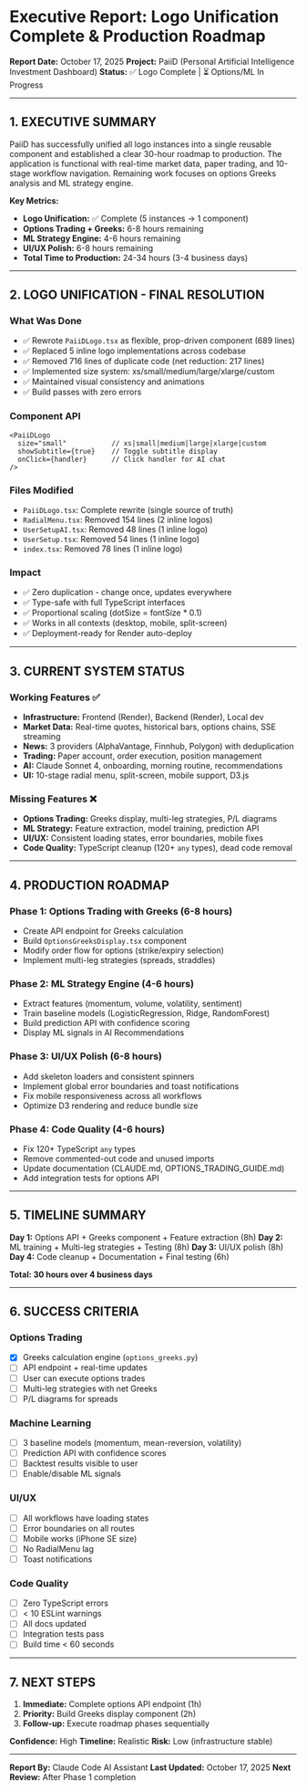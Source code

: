 # Executive Report: Logo Unification Complete & Production Roadmap

**Report Date:** October 17, 2025
**Project:** PaiiD (Personal Artificial Intelligence Investment Dashboard)
**Status:** ✅ Logo Complete | ⏳ Options/ML In Progress

---

## 1. EXECUTIVE SUMMARY

PaiiD has successfully unified all logo instances into a single reusable component and established a clear 30-hour roadmap to production. The application is functional with real-time market data, paper trading, and 10-stage workflow navigation. Remaining work focuses on options Greeks analysis and ML strategy engine.

**Key Metrics:**
- **Logo Unification:** ✅ Complete (5 instances → 1 component)
- **Options Trading + Greeks:** 6-8 hours remaining
- **ML Strategy Engine:** 4-6 hours remaining
- **UI/UX Polish:** 6-8 hours remaining
- **Total Time to Production:** 24-34 hours (3-4 business days)

---

## 2. LOGO UNIFICATION - FINAL RESOLUTION

### What Was Done
- ✅ Rewrote `PaiiDLogo.tsx` as flexible, prop-driven component (689 lines)
- ✅ Replaced 5 inline logo implementations across codebase
- ✅ Removed 716 lines of duplicate code (net reduction: 217 lines)
- ✅ Implemented size system: xs/small/medium/large/xlarge/custom
- ✅ Maintained visual consistency and animations
- ✅ Build passes with zero errors

### Component API
```tsx
<PaiiDLogo
  size="small"           // xs|small|medium|large|xlarge|custom
  showSubtitle={true}    // Toggle subtitle display
  onClick={handler}      // Click handler for AI chat
/>
```

### Files Modified
- `PaiiDLogo.tsx`: Complete rewrite (single source of truth)
- `RadialMenu.tsx`: Removed 154 lines (2 inline logos)
- `UserSetupAI.tsx`: Removed 48 lines (1 inline logo)
- `UserSetup.tsx`: Removed 54 lines (1 inline logo)
- `index.tsx`: Removed 78 lines (1 inline logo)

### Impact
- ✅ Zero duplication - change once, updates everywhere
- ✅ Type-safe with full TypeScript interfaces
- ✅ Proportional scaling (dotSize = fontSize * 0.1)
- ✅ Works in all contexts (desktop, mobile, split-screen)
- ✅ Deployment-ready for Render auto-deploy

---

## 3. CURRENT SYSTEM STATUS

### Working Features ✅
- **Infrastructure:** Frontend (Render), Backend (Render), Local dev
- **Market Data:** Real-time quotes, historical bars, options chains, SSE streaming
- **News:** 3 providers (AlphaVantage, Finnhub, Polygon) with deduplication
- **Trading:** Paper account, order execution, position management
- **AI:** Claude Sonnet 4, onboarding, morning routine, recommendations
- **UI:** 10-stage radial menu, split-screen, mobile support, D3.js

### Missing Features ❌
- **Options Trading:** Greeks display, multi-leg strategies, P/L diagrams
- **ML Strategy:** Feature extraction, model training, prediction API
- **UI/UX:** Consistent loading states, error boundaries, mobile fixes
- **Code Quality:** TypeScript cleanup (120+ `any` types), dead code removal

---

## 4. PRODUCTION ROADMAP

### Phase 1: Options Trading with Greeks (6-8 hours)
- Create API endpoint for Greeks calculation
- Build `OptionsGreeksDisplay.tsx` component
- Modify order flow for options (strike/expiry selection)
- Implement multi-leg strategies (spreads, straddles)

### Phase 2: ML Strategy Engine (4-6 hours)
- Extract features (momentum, volume, volatility, sentiment)
- Train baseline models (LogisticRegression, Ridge, RandomForest)
- Build prediction API with confidence scoring
- Display ML signals in AI Recommendations

### Phase 3: UI/UX Polish (6-8 hours)
- Add skeleton loaders and consistent spinners
- Implement global error boundaries and toast notifications
- Fix mobile responsiveness across all workflows
- Optimize D3 rendering and reduce bundle size

### Phase 4: Code Quality (4-6 hours)
- Fix 120+ TypeScript `any` types
- Remove commented-out code and unused imports
- Update documentation (CLAUDE.md, OPTIONS_TRADING_GUIDE.md)
- Add integration tests for options API

---

## 5. TIMELINE SUMMARY

**Day 1:** Options API + Greeks component + Feature extraction (8h)
**Day 2:** ML training + Multi-leg strategies + Testing (8h)
**Day 3:** UI/UX polish (8h)
**Day 4:** Code cleanup + Documentation + Final testing (6h)

**Total: 30 hours over 4 business days**

---

## 6. SUCCESS CRITERIA

### Options Trading
- [x] Greeks calculation engine (`options_greeks.py`)
- [ ] API endpoint + real-time updates
- [ ] User can execute options trades
- [ ] Multi-leg strategies with net Greeks
- [ ] P/L diagrams for spreads

### Machine Learning
- [ ] 3 baseline models (momentum, mean-reversion, volatility)
- [ ] Prediction API with confidence scores
- [ ] Backtest results visible to user
- [ ] Enable/disable ML signals

### UI/UX
- [ ] All workflows have loading states
- [ ] Error boundaries on all routes
- [ ] Mobile works (iPhone SE size)
- [ ] No RadialMenu lag
- [ ] Toast notifications

### Code Quality
- [ ] Zero TypeScript errors
- [ ] < 10 ESLint warnings
- [ ] All docs updated
- [ ] Integration tests pass
- [ ] Build time < 60 seconds

---

## 7. NEXT STEPS

1. **Immediate:** Complete options API endpoint (1h)
2. **Priority:** Build Greeks display component (2h)
3. **Follow-up:** Execute roadmap phases sequentially

**Confidence:** High
**Timeline:** Realistic
**Risk:** Low (infrastructure stable)

---

**Report By:** Claude Code AI Assistant
**Last Updated:** October 17, 2025
**Next Review:** After Phase 1 completion
